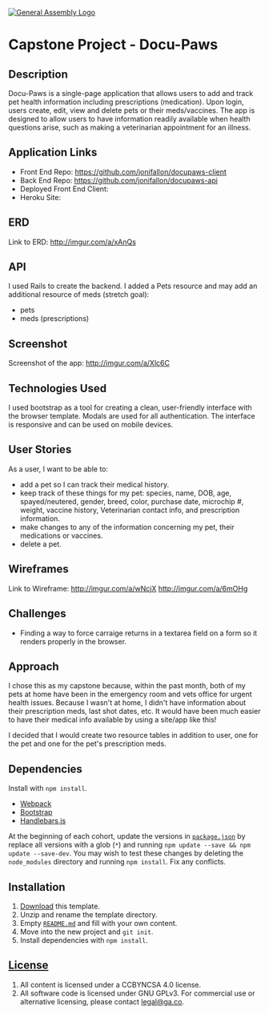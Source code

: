 [![General Assembly Logo](https://camo.githubusercontent.com/1a91b05b8f4d44b5bbfb83abac2b0996d8e26c92/687474703a2f2f692e696d6775722e636f6d2f6b6538555354712e706e67)](https://generalassemb.ly/education/web-development-immersive)

# Capstone Project - Docu-Paws

## Description

Docu-Paws is a single-page application that allows users to add and track pet health information including prescriptions (medication).  Upon login, users create, edit, view and delete pets or their meds/vaccines.  The app is designed to allow users to have information readily available when health questions arise, such as making a veterinarian appointment for an illness.

## Application Links

-   Front End Repo: https://github.com/jonifallon/docupaws-client
-   Back End Repo: https://github.com/jonifallon/docupaws-api
-   Deployed Front End Client:
-   Heroku Site:  

## ERD

Link to ERD: http://imgur.com/a/xAnQs

## API

I used Rails to create the backend.  I added a Pets resource and may add an additional
resource of meds (stretch goal):

- pets
- meds (prescriptions)

## Screenshot

Screenshot of the app:  http://imgur.com/a/Xlc6C

## Technologies Used

I used bootstrap as a tool for creating a clean, user-friendly interface with the browser template.  Modals are used for all authentication.  The interface is responsive and can be used on mobile devices.

## User Stories

As a user, I want to be able to:
- add a pet so I can track their medical history.
- keep track of these things for my pet:  species, name, DOB, age, spayed/neutered, gender, breed, color, purchase date, microchip #, weight, vaccine history, Veterinarian contact info, and prescription information.
- make changes to any of the information concerning my pet, their medications or vaccines.
- delete a pet.

## Wireframes

Link to Wireframe:
http://imgur.com/a/wNcjX
http://imgur.com/a/6mOHg

## Challenges

-   Finding a way to force carraige returns in a textarea field on a form so it renders properly in the browser.

## Approach

I chose this as my capstone because, within the past month, both of my pets at home have been in the emergency room and vets office for urgent health issues.  Because I wasn't at home, I didn't have information about their prescription meds, last shot dates, etc.  It would have been much easier to have their medical info available by using a site/app like this!

I decided that I would create two resource tables in addition to user, one for the pet and one for the pet's prescription meds.

## Dependencies

Install with `npm install`.

-   [Webpack](https://webpack.github.io)
-   [Bootstrap](http://getbootstrap.com)
-   [Handlebars.js](http://handlebarsjs.com)

At the beginning of each cohort, update the versions in
[`package.json`](package.json) by replace all versions with a glob (`*`) and
running `npm update --save && npm update --save-dev`. You may wish to test these
changes by deleting the `node_modules` directory and running `npm install`.
Fix any conflicts.

## Installation

1.  [Download](../../archive/master.zip) this template.
2.  Unzip and rename the template directory.
3.  Empty [`README.md`](README.md) and fill with your own content.
4.  Move into the new project and `git init`.
5.  Install dependencies with `npm install`.

## [License](LICENSE)

1.  All content is licensed under a CCBYNCSA 4.0 license.
1.  All software code is licensed under GNU GPLv3. For commercial use or
    alternative licensing, please contact legal@ga.co.
